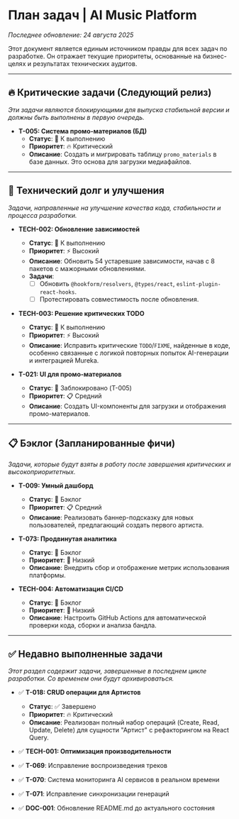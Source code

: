 # План задач | AI Music Platform
*Последнее обновление: 24 августа 2025*

Этот документ является единым источником правды для всех задач по разработке. Он отражает текущие приоритеты, основанные на бизнес-целях и результатах технических аудитов.

---

## 🔥 Критические задачи (Следующий релиз)
*Эти задачи являются блокирующими для выпуска стабильной версии и должны быть выполнены в первую очередь.*

- **T-005: Система промо-материалов (БД)**
  - **Статус**: 🚧 К выполнению
  - **Приоритет**: 🔥 Критический
  - **Описание**: Создать и мигрировать таблицу `promo_materials` в базе данных. Это основа для загрузки медиафайлов.

---

## 🚀 Технический долг и улучшения
*Задачи, направленные на улучшение качества кода, стабильности и процесса разработки.*

- **TECH-002: Обновление зависимостей**
  - **Статус**: 🚧 К выполнению
  - **Приоритет**: ⚡️ Высокий
  - **Описание**: Обновить 54 устаревшие зависимости, начав с 8 пакетов с мажорными обновлениями.
  - **Задачи**:
    - [ ] Обновить `@hookform/resolvers`, `@types/react`, `eslint-plugin-react-hooks`.
    - [ ] Протестировать совместимость после обновления.

- **TECH-003: Решение критических TODO**
  - **Статус**: 🚧 К выполнению
  - **Приоритет**: ⚡️ Высокий
  - **Описание**: Исправить критические `TODO`/`FIXME`, найденные в коде, особенно связанные с логикой повторных попыток AI-генерации и интеграцией Mureka.

- **T-021: UI для промо-материалов**
  - **Статус**: 🚧 Заблокировано (T-005)
  - **Приоритет**: 📋 Средний
  - **Описание**: Создать UI-компоненты для загрузки и отображения промо-материалов.

---

## 📋 Бэклог (Запланированные фичи)
*Задачи, которые будут взяты в работу после завершения критических и высокоприоритетных.*

- **T-009: Умный дашборд**
  - **Статус**: 🧊 Бэклог
  - **Приоритет**: 📋 Средний
  - **Описание**: Реализовать баннер-подсказку для новых пользователей, предлагающий создать первого артиста.

- **T-073: Продвинутая аналитика**
  - **Статус**: 🧊 Бэклог
  - **Приоритет**: 🔽 Низкий
  - **Описание**: Внедрить сбор и отображение метрик использования платформы.

- **TECH-004: Автоматизация CI/CD**
  - **Статус**: 🧊 Бэклог
  - **Приоритет**: 🔽 Низкий
  - **Описание**: Настроить GitHub Actions для автоматической проверки кода, сборки и анализа бандла.

---
## ✅ Недавно выполненные задачи
*Этот раздел содержит задачи, завершенные в последнем цикле разработки. Со временем они будут архивироваться.*

- ✅ **T-018: CRUD операции для Артистов**
  - **Статус**: ✅ Завершено
  - **Приоритет**: 🔥 Критический
  - **Описание**: Реализован полный набор операций (Create, Read, Update, Delete) для сущности "Артист" с рефакторингом на React Query.

- ✅ **TECH-001: Оптимизация производительности**
- ✅ **T-069**: Исправление воспроизведения треков
- ✅ **T-070**: Система мониторинга AI сервисов в реальном времени
- ✅ **T-071**: Исправление синхронизации генераций
- ✅ **DOC-001**: Обновление README.md до актуального состояния